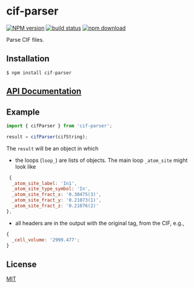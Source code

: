 # cif-parser

[![NPM version][npm-image]][npm-url]
[![build status][ci-image]][ci-url]
[![npm download][download-image]][download-url]

Parse CIF files.

## Installation

`$ npm install cif-parser`

## [API Documentation](https://cheminfo.github.io/cif-parser/)

## Example

```js
import { cifParser } from 'cif-parser';

result = cifParser(cifString);
```

The `result` will be an object in which

- the loops (`loop_`) are lists of objects. The main loop `_atom_site` might look like

```javascript
 {
  _atom_site_label: 'In1',
  _atom_site_type_symbol: 'In',
  _atom_site_fract_x: '0.30475(3)',
  _atom_site_fract_y: '0.21073(1)',
  _atom_site_fract_z: '0.21076(2)'
},
```

- all headers are in the output with the original tag, from the CIF, e.g.,

```javascript
{
  _cell_volume: '2999.477';
}
```

## License

[MIT](./LICENSE)

[npm-image]: https://img.shields.io/npm/v/cif-parser.svg
[npm-url]: https://www.npmjs.com/package/cif-parser
[ci-image]: https://github.com/cheminfo/cif-parser/workflows/Node.js%20CI/badge.svg?branch=master
[ci-url]: https://github.com/cheminfo/cif-parser/actions?query=workflow%3A%22Node.js+CI%22
[download-image]: https://img.shields.io/npm/dm/cif-parser.svg
[download-url]: https://www.npmjs.com/package/cif-parser
